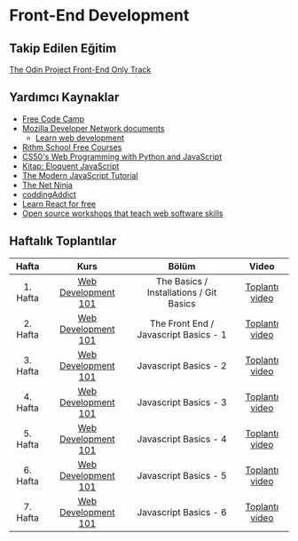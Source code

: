 # Front-End Development

## Takip Edilen Eğitim 

[The Odin Project Front-End Only Track](https://www.theodinproject.com/tracks/front-end-only)

## Yardımcı Kaynaklar 

* [Free Code Camp](https://www.freecodecamp.org/)
* [Mozilla Developer Network documents](https://developer.mozilla.org/en-US/)
  * [Learn web development](https://developer.mozilla.org/en-US/docs/Learn)
* [Rithm School Free Courses](https://www.rithmschool.com/courses)
* [CS50's Web Programming with Python and JavaScript](https://cs50.harvard.edu/web/2018/)
* [Kitap: Eloquent JavaScript](https://eloquentjavascript.net/)
* [The Modern JavaScript Tutorial](https://javascript.info/)
* [The Net Ninja](https://www.youtube.com/channel/UCW5YeuERMmlnqo4oq8vwUpg)
* [coddingAddict](https://www.youtube.com/channel/UCMZFwxv5l-XtKi693qMJptA)
* [Learn React for free](https://scrimba.com/g/glearnreact)
* [Open source workshops that teach web software skills](https://nodeschool.io/)

## Haftalık Toplantılar

| Hafta       | Kurs                               |Bölüm                  | Video                 |
| :---------: |:----------------------------------:|:---------------------:|:---------------------:|
| 1. Hafta    | [Web Development 101](https://www.theodinproject.com/courses/web-development-101) | The Basics / Installations / Git Basics | [Toplantı video](https://youtu.be/tW-xWyf78X8)
| 2. Hafta    | [Web Development 101](https://www.theodinproject.com/courses/web-development-101) | The Front End / Javascript Basics - 1 | [Toplantı video](https://youtu.be/d5z7g3mnu_A)
| 3. Hafta    | [Web Development 101](https://www.theodinproject.com/courses/web-development-101) | Javascript Basics - 2 | [Toplantı video](https://youtu.be/uWHNXlVmhx8)
| 4. Hafta    | [Web Development 101](https://www.theodinproject.com/courses/web-development-101) | Javascript Basics - 3 | [Toplantı video](https://youtu.be/6AdTeHiV2C4)
| 5. Hafta    | [Web Development 101](https://www.theodinproject.com/courses/web-development-101) | Javascript Basics - 4 | [Toplantı video](https://youtu.be/4v61XwTg-NI)
| 6. Hafta    | [Web Development 101](https://www.theodinproject.com/courses/web-development-101) | Javascript Basics - 5 | [Toplantı video](https://youtu.be/7dKMW_6hEBY)
| 7. Hafta    | [Web Development 101](https://www.theodinproject.com/courses/web-development-101) | Javascript Basics - 6 | [Toplantı video](https://youtu.be/SUu40Qz5twE)

